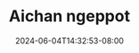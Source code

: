 --- 
title: "Aichan ngeppot"
description: "    Aichan ngeppot tiktok    "
date: 2024-06-04T14:32:53-08:00
file_code: "05r8is2zvfnw"
draft: false
cover: "6ismk4c64azpa90z.jpg"
tags: ["Aichan", "ngeppot", "bokep-indo", "bokep-viral", "bokep-ig"]
length: 844
fld_id: "1482834"
foldername: "Aichan"
categories: ["Aichan"]
views: 0
---